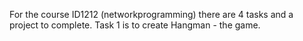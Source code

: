 For the course ID1212 (networkprogramming) there are 4 tasks and a project to complete. Task 1 is to create Hangman - the game.
